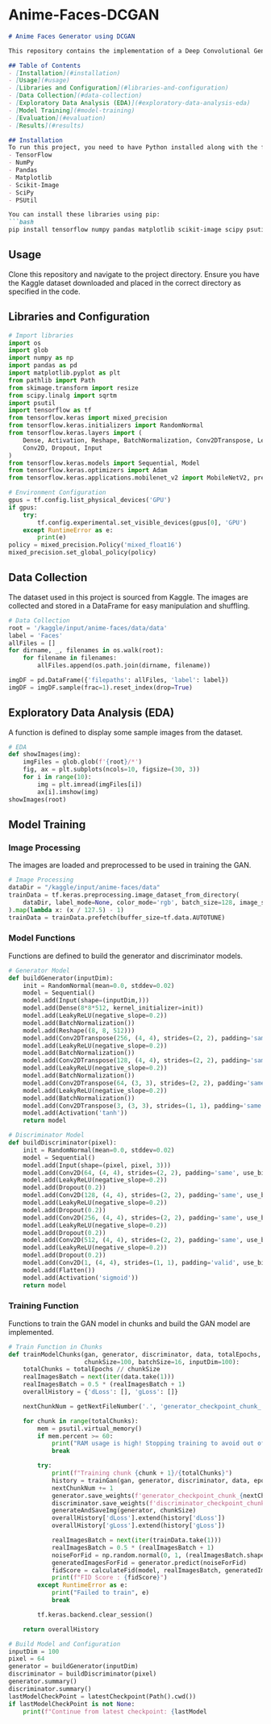 # Anime-Faces-DCGAN
```markdown
# Anime Faces Generator using DCGAN

This repository contains the implementation of a Deep Convolutional Generative Adversarial Network (DCGAN) to generate anime faces using a dataset from Kaggle.

## Table of Contents
- [Installation](#installation)
- [Usage](#usage)
- [Libraries and Configuration](#libraries-and-configuration)
- [Data Collection](#data-collection)
- [Exploratory Data Analysis (EDA)](#exploratory-data-analysis-eda)
- [Model Training](#model-training)
- [Evaluation](#evaluation)
- [Results](#results)

## Installation
To run this project, you need to have Python installed along with the following libraries:
- TensorFlow
- NumPy
- Pandas
- Matplotlib
- Scikit-Image
- SciPy
- PSUtil

You can install these libraries using pip:
```bash
pip install tensorflow numpy pandas matplotlib scikit-image scipy psutil
```

## Usage
Clone this repository and navigate to the project directory. Ensure you have the Kaggle dataset downloaded and placed in the correct directory as specified in the code.

## Libraries and Configuration
```python
# Import libraries
import os
import glob
import numpy as np
import pandas as pd
import matplotlib.pyplot as plt
from pathlib import Path
from skimage.transform import resize
from scipy.linalg import sqrtm
import psutil
import tensorflow as tf
from tensorflow.keras import mixed_precision
from tensorflow.keras.initializers import RandomNormal
from tensorflow.keras.layers import (
    Dense, Activation, Reshape, BatchNormalization, Conv2DTranspose, LeakyReLU, Flatten,
    Conv2D, Dropout, Input
)
from tensorflow.keras.models import Sequential, Model
from tensorflow.keras.optimizers import Adam
from tensorflow.keras.applications.mobilenet_v2 import MobileNetV2, preprocess_input

# Environment Configuration
gpus = tf.config.list_physical_devices('GPU')
if gpus:
    try:
        tf.config.experimental.set_visible_devices(gpus[0], 'GPU')
    except RuntimeError as e:
        print(e)
policy = mixed_precision.Policy('mixed_float16')
mixed_precision.set_global_policy(policy)
```

## Data Collection
The dataset used in this project is sourced from Kaggle. The images are collected and stored in a DataFrame for easy manipulation and shuffling.
```python
# Data Collection
root = '/kaggle/input/anime-faces/data/data'
label = 'Faces'
allFiles = []
for dirname, _, filenames in os.walk(root):
    for filename in filenames:
        allFiles.append(os.path.join(dirname, filename))

imgDF = pd.DataFrame({'filepaths': allFiles, 'label': label})
imgDF = imgDF.sample(frac=1).reset_index(drop=True)
```

## Exploratory Data Analysis (EDA)
A function is defined to display some sample images from the dataset.
```python
# EDA
def showImages(img):
    imgFiles = glob.glob(f'{root}/*')
    fig, ax = plt.subplots(ncols=10, figsize=(30, 3))
    for i in range(10):
        img = plt.imread(imgFiles[i])
        ax[i].imshow(img)
showImages(root)
```

## Model Training
### Image Processing
The images are loaded and preprocessed to be used in training the GAN.
```python
# Image Processing
dataDir = "/kaggle/input/anime-faces/data"
trainData = tf.keras.preprocessing.image_dataset_from_directory(
    dataDir, label_mode=None, color_mode='rgb', batch_size=128, image_size=(128, 128), shuffle=True
).map(lambda x: (x / 127.5) - 1)
trainData = trainData.prefetch(buffer_size=tf.data.AUTOTUNE)
```

### Model Functions
Functions are defined to build the generator and discriminator models.
```python
# Generator Model
def buildGenerator(inputDim):
    init = RandomNormal(mean=0.0, stddev=0.02)
    model = Sequential()
    model.add(Input(shape=(inputDim,)))
    model.add(Dense(8*8*512, kernel_initializer=init))
    model.add(LeakyReLU(negative_slope=0.2))
    model.add(BatchNormalization())
    model.add(Reshape((8, 8, 512)))
    model.add(Conv2DTranspose(256, (4, 4), strides=(2, 2), padding='same', use_bias=False, kernel_initializer=init))
    model.add(LeakyReLU(negative_slope=0.2))
    model.add(BatchNormalization())
    model.add(Conv2DTranspose(128, (4, 4), strides=(2, 2), padding='same', use_bias=False, kernel_initializer=init))
    model.add(LeakyReLU(negative_slope=0.2))
    model.add(BatchNormalization())
    model.add(Conv2DTranspose(64, (3, 3), strides=(2, 2), padding='same', use_bias=False, kernel_initializer=init))
    model.add(LeakyReLU(negative_slope=0.2))
    model.add(BatchNormalization())
    model.add(Conv2DTranspose(3, (3, 3), strides=(1, 1), padding='same', use_bias=False, kernel_initializer=init))
    model.add(Activation('tanh'))
    return model

# Discriminator Model
def buildDiscriminator(pixel):
    init = RandomNormal(mean=0.0, stddev=0.02)
    model = Sequential()
    model.add(Input(shape=(pixel, pixel, 3)))
    model.add(Conv2D(64, (4, 4), strides=(2, 2), padding='same', use_bias=False, kernel_initializer=init))
    model.add(LeakyReLU(negative_slope=0.2))
    model.add(Dropout(0.2))
    model.add(Conv2D(128, (4, 4), strides=(2, 2), padding='same', use_bias=False, kernel_initializer=init))
    model.add(LeakyReLU(negative_slope=0.2))
    model.add(Dropout(0.2))
    model.add(Conv2D(256, (4, 4), strides=(2, 2), padding='same', use_bias=False, kernel_initializer=init))
    model.add(LeakyReLU(negative_slope=0.2))
    model.add(Dropout(0.2))
    model.add(Conv2D(512, (4, 4), strides=(2, 2), padding='same', use_bias=False, kernel_initializer=init))
    model.add(LeakyReLU(negative_slope=0.2))
    model.add(Dropout(0.2))
    model.add(Conv2D(1, (4, 4), strides=(1, 1), padding='valid', use_bias=False, kernel_initializer=init))
    model.add(Flatten())
    model.add(Activation('sigmoid'))
    return model
```

### Training Function
Functions to train the GAN model in chunks and build the GAN model are implemented.
```python
# Train Function in Chunks
def trainModelChunks(gan, generator, discriminator, data, totalEpochs,
                     chunkSize=100, batchSize=16, inputDim=100):
    totalChunks = totalEpochs // chunkSize
    realImagesBatch = next(iter(data.take(1)))
    realImagesBatch = 0.5 * (realImagesBatch + 1)
    overallHistory = {'dLoss': [], 'gLoss': []}

    nextChunkNum = getNextFileNumber('.', 'generator_checkpoint_chunk_', '.weights.h5')

    for chunk in range(totalChunks):
        mem = psutil.virtual_memory()
        if mem.percent >= 60:
            print("RAM usage is high! Stopping training to avoid out of memory error.")
            break

        try:
            print(f"Training chunk {chunk + 1}/{totalChunks}")
            history = trainGan(gan, generator, discriminator, data, epochs=chunkSize, batchSize=batchSize, inputDim=inputDim)
            nextChunkNum += 1
            generator.save_weights(f'generator_checkpoint_chunk_{nextChunkNum}.weights.h5')
            discriminator.save_weights(f'discriminator_checkpoint_chunk_{nextChunkNum}.weights.h5')
            generateAndSaveImg(generator, chunkSize)
            overallHistory['dLoss'].extend(history['dLoss'])
            overallHistory['gLoss'].extend(history['gLoss'])

            realImagesBatch = next(iter(trainData.take(1)))
            realImagesBatch = 0.5 * (realImagesBatch + 1)
            noiseForFid = np.random.normal(0, 1, (realImagesBatch.shape[0], 100))
            generatedImagesForFid = generator.predict(noiseForFid)
            fidScore = calculateFid(model, realImagesBatch, generatedImagesForFid)
            print(f"FID Score : {fidScore}")
        except RuntimeError as e:
            print("Failed to train", e)
            break

        tf.keras.backend.clear_session()

    return overallHistory

# Build Model and Configuration
inputDim = 100
pixel = 64
generator = buildGenerator(inputDim)
discriminator = buildDiscriminator(pixel)
generator.summary()
discriminator.summary()
lastModelCheckPoint = latestCheckpoint(Path().cwd())
if lastModelCheckPoint is not None:
    print(f"Continue from latest checkpoint: {lastModel
